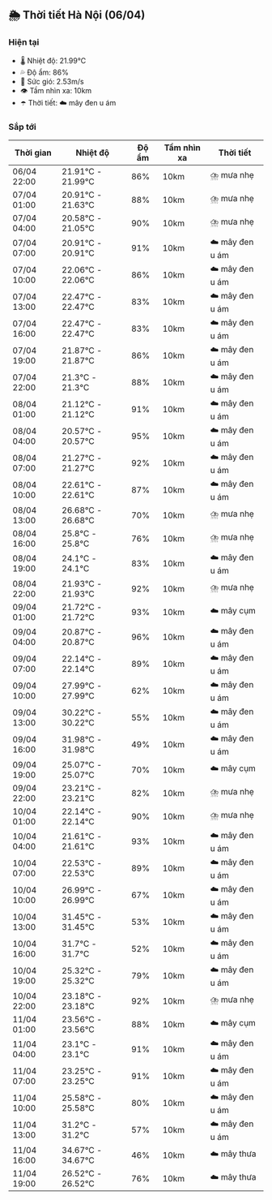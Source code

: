 ## 🌦️ Thời tiết Hà Nội (06/04)

### Hiện tại

- 🌡️ Nhiệt độ: 21.99℃
- 💦 Độ ẩm: 86%
- 💨 Sức gió: 2.53m/s
- 👁️ Tầm nhìn xa: 10km
- ☂️ Thời tiết: ☁️ mây đen u ám

### Sắp tới

| Thời gian | Nhiệt độ | Độ ẩm | Tầm nhìn xa | Thời tiết |
| --- | --- | --- | --- | --- |
| 06/04 22:00 | 21.91℃ - 21.99℃ | 86% | 10km | ⛈️ mưa nhẹ |
| 07/04 01:00 | 20.91℃ - 21.63℃ | 88% | 10km | ⛈️ mưa nhẹ |
| 07/04 04:00 | 20.58℃ - 21.05℃ | 90% | 10km | ⛈️ mưa nhẹ |
| 07/04 07:00 | 20.91℃ - 20.91℃ | 91% | 10km | ☁️ mây đen u ám |
| 07/04 10:00 | 22.06℃ - 22.06℃ | 86% | 10km | ☁️ mây đen u ám |
| 07/04 13:00 | 22.47℃ - 22.47℃ | 83% | 10km | ☁️ mây đen u ám |
| 07/04 16:00 | 22.47℃ - 22.47℃ | 83% | 10km | ☁️ mây đen u ám |
| 07/04 19:00 | 21.87℃ - 21.87℃ | 86% | 10km | ☁️ mây đen u ám |
| 07/04 22:00 | 21.3℃ - 21.3℃ | 88% | 10km | ☁️ mây đen u ám |
| 08/04 01:00 | 21.12℃ - 21.12℃ | 91% | 10km | ☁️ mây đen u ám |
| 08/04 04:00 | 20.57℃ - 20.57℃ | 95% | 10km | ☁️ mây đen u ám |
| 08/04 07:00 | 21.27℃ - 21.27℃ | 92% | 10km | ☁️ mây đen u ám |
| 08/04 10:00 | 22.61℃ - 22.61℃ | 87% | 10km | ☁️ mây đen u ám |
| 08/04 13:00 | 26.68℃ - 26.68℃ | 70% | 10km | ⛈️ mưa nhẹ |
| 08/04 16:00 | 25.8℃ - 25.8℃ | 76% | 10km | ⛈️ mưa nhẹ |
| 08/04 19:00 | 24.1℃ - 24.1℃ | 83% | 10km | ☁️ mây đen u ám |
| 08/04 22:00 | 21.93℃ - 21.93℃ | 92% | 10km | ⛈️ mưa nhẹ |
| 09/04 01:00 | 21.72℃ - 21.72℃ | 93% | 10km | ☁️ mây cụm |
| 09/04 04:00 | 20.87℃ - 20.87℃ | 96% | 10km | ☁️ mây đen u ám |
| 09/04 07:00 | 22.14℃ - 22.14℃ | 89% | 10km | ☁️ mây đen u ám |
| 09/04 10:00 | 27.99℃ - 27.99℃ | 62% | 10km | ☁️ mây đen u ám |
| 09/04 13:00 | 30.22℃ - 30.22℃ | 55% | 10km | ☁️ mây đen u ám |
| 09/04 16:00 | 31.98℃ - 31.98℃ | 49% | 10km | ☁️ mây đen u ám |
| 09/04 19:00 | 25.07℃ - 25.07℃ | 70% | 10km | ☁️ mây cụm |
| 09/04 22:00 | 23.21℃ - 23.21℃ | 82% | 10km | ⛈️ mưa nhẹ |
| 10/04 01:00 | 22.14℃ - 22.14℃ | 90% | 10km | ⛈️ mưa nhẹ |
| 10/04 04:00 | 21.61℃ - 21.61℃ | 93% | 10km | ☁️ mây đen u ám |
| 10/04 07:00 | 22.53℃ - 22.53℃ | 89% | 10km | ☁️ mây đen u ám |
| 10/04 10:00 | 26.99℃ - 26.99℃ | 67% | 10km | ☁️ mây đen u ám |
| 10/04 13:00 | 31.45℃ - 31.45℃ | 53% | 10km | ☁️ mây đen u ám |
| 10/04 16:00 | 31.7℃ - 31.7℃ | 52% | 10km | ☁️ mây đen u ám |
| 10/04 19:00 | 25.32℃ - 25.32℃ | 79% | 10km | ☁️ mây đen u ám |
| 10/04 22:00 | 23.18℃ - 23.18℃ | 92% | 10km | ⛈️ mưa nhẹ |
| 11/04 01:00 | 23.56℃ - 23.56℃ | 88% | 10km | ☁️ mây cụm |
| 11/04 04:00 | 23.1℃ - 23.1℃ | 91% | 10km | ☁️ mây đen u ám |
| 11/04 07:00 | 23.25℃ - 23.25℃ | 91% | 10km | ☁️ mây đen u ám |
| 11/04 10:00 | 25.58℃ - 25.58℃ | 80% | 10km | ☁️ mây đen u ám |
| 11/04 13:00 | 31.2℃ - 31.2℃ | 57% | 10km | ☁️ mây đen u ám |
| 11/04 16:00 | 34.67℃ - 34.67℃ | 46% | 10km | ☁️ mây thưa |
| 11/04 19:00 | 26.52℃ - 26.52℃ | 76% | 10km | ☁️ mây thưa |
